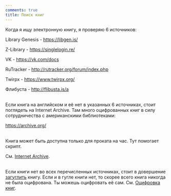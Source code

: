 ```yaml
---
comments: true
title: Поиск книг
---
```


Когда я ищу электронную книгу, я проверяю 6 источников:

Library Genesis - <https://libgen.is/>

Z-Library - <https://singlelogin.re/>

VK - <https://vk.com/docs>

RuTracker - <http://rutracker.org/forum/index.php>

Twirpx - <https://www.twirpx.org/>

Флибуста - <http://flibusta.is/a>
<br><br>

Если книга на английском и её нет в указанных 6 источниках, стоит поглядеть на Internet Archive. Там много оцифрованных книг в силу сотрудничества с американскими библиотеками:

<https://archive.org/>
<br><br>

Книга может быть доступна только для проката на час. Тут помогает скрипт.

См. [Internet Archive](/ru/internet-archive).
<br><br>

Если книги нет во всех перечисленных источниках, стоит в довершение [загуглить](/ru/search-engines) книгу. Если и в гугле книги нет, то скорее всего книга никогда не была оцифрована. Ты можешь оцифровать её сам. См. [Оцифровка книг](/ru/book-digitization).
